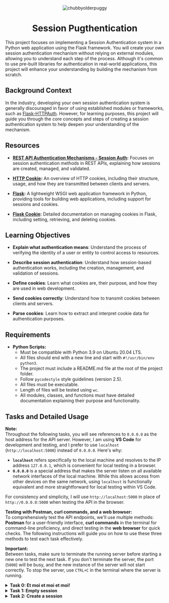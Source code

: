 <div align="center">
  <img src="https://github.com/user-attachments/assets/0c54eefb-e8c4-4979-962b-2c140feac23f" alt="chubbyolderpuggy">
  <h1>Session Pugthentication</h1>
</div>

This project focuses on implementing a Session Authentication system in a Python web application using the Flask framework. You will create your own session authentication mechanism without relying on external modules, allowing you to understand each step of the process. Although it's common to use pre-built libraries for authentication in real-world applications, this project will enhance your understanding by building the mechanism from scratch.

## Background Context

In the industry, developing your own session authentication system is generally discouraged in favor of using established modules or frameworks, such as [Flask-HTTPAuth](https://flask-httpauth.readthedocs.io/en/latest/). However, for learning purposes, this project will guide you through the core concepts and steps of creating a session authentication system to help deepen your understanding of the mechanism.

## Resources

- **[REST API Authentication Mechanisms - Session Auth](https://www.youtube.com/watch?v=501dpx2IjGY):** Focuses on session authentication methods in REST APIs, explaining how sessions are created, managed, and validated.
  
- **[HTTP Cookie](https://developer.mozilla.org/en-US/docs/Web/HTTP/Headers/Cookie):** An overview of HTTP cookies, including their structure, usage, and how they are transmitted between clients and servers.
  
- **[Flask](https://palletsprojects.com/projects/flask/):** A lightweight WSGI web application framework in Python, providing tools for building web applications, including support for sessions and cookies.
  
- **[Flask Cookie](https://flask.palletsprojects.com/en/1.1.x/quickstart/#cookies):** Detailed documentation on managing cookies in Flask, including setting, retrieving, and deleting cookies.

## Learning Objectives


- **Explain what authentication means**: Understand the process of verifying the identity of a user or entity to control access to resources.
  
- **Describe session authentication**: Understand how session-based authentication works, including the creation, management, and validation of sessions.

- **Define cookies**: Learn what cookies are, their purpose, and how they are used in web development.

- **Send cookies correctly**: Understand how to transmit cookies between clients and servers.

- **Parse cookies**: Learn how to extract and interpret cookie data for authentication purposes.

## Requirements

- **Python Scripts:**
  - Must be compatible with Python 3.9 on Ubuntu 20.04 LTS.
  - All files should end with a new line and start with `#!/usr/bin/env python3`.
  - The project must include a README.md file at the root of the project folder.
  - Follow `pycodestyle` style guidelines (version 2.5).
  - All files must be executable.
  - Length of files will be tested using `wc`.
  - All modules, classes, and functions must have detailed documentation explaining their purpose and functionality.

## Tasks and Detailed Usage

**Note:**  
Throughout the following tasks, you will see references to `0.0.0.0` as the host address for the API server. However, I am using **VS Code** for development and testing, and I prefer to use `localhost` (`http://localhost:5000`) instead of `0.0.0.0`. Here's why:

- **`localhost`** refers specifically to the local machine and resolves to the IP address `127.0.0.1`, which is convenient for local testing in a browser.
- **`0.0.0.0`** is a special address that makes the server listen on all available network interfaces of the local machine. While this allows access from other devices on the same network, using `localhost` is functionally equivalent and more straightforward for local testing within VS Code.

For consistency and simplicity, I will use `http://localhost:5000` in place of `http://0.0.0.0:5000` when testing the API in the browser.

**Testing with Postman, curl commands, and a web browser:**  
To comprehensively test the API endpoints, we'll use multiple methods: **Postman** for a user-friendly interface, **curl commands** in the terminal for command-line proficiency, and direct testing in the **web browser** for quick checks. The following instructions will guide you on how to use these three methods to test each task effectively.


**Important:**  
Between tasks, make sure to terminate the running server before starting a new one to test the next task. If you don't terminate the server, the port (`5000`) will be busy, and the new instance of the server will not start correctly. To stop the server, use `CTRL+C` in the terminal where the server is running.

<details>
<summary><strong>Task 0: Et moi et moi et moi!</strong></summary>

In this task, we will extend the existing Basic Authentication system by adding a new endpoint, `GET /api/v1/users/me`, which retrieves the authenticated User object. We will modify the application to handle session authentication and ensure the new functionality is correctly implemented.

<details>
<summary>Instructions Provided in Curriculum</summary>
Copy all your work of the 0x06. Basic authentication project in this new folder.  
In this version, you implemented a Basic authentication for giving you access to all User endpoints:  
- `GET /api/v1/users`  
- `POST /api/v1/users`  
- `GET /api/v1/users/<user_id>`  
- `PUT /api/v1/users/<user_id>`  
- `DELETE /api/v1/users/<user_id>`  

Now, you will add a new endpoint: `GET /users/me` to retrieve the authenticated User object.

1. Copy folders `models` and `api` from the previous project **0x06. Basic authentication**.
2. Ensure all mandatory tasks of this previous project are done at 100% because this project (and the rest of this track) will be based on it.
3. Update `@app.before_request` in `api/v1/app.py`:
   - Assign the result of `auth.current_user(request)` to `request.current_user`.
4. Update the method for the route `GET /api/v1/users/<user_id>` in `api/v1/views/users.py`:
   - If `<user_id>` is equal to `me` and `request.current_user` is `None`: abort(404)
   - If `<user_id>` is equal to `me` and `request.current_user` is not `None`: return the authenticated User in a JSON response (like a normal case of `GET /api/v1/users/<user_id>` where `<user_id>` is a valid User ID).
   - Otherwise, keep the same behavior.
</details>

### Step-by-Step Instructions

1. **Copy Files from Previous Project:**
   - Copy all necessary files from the `0x06. Basic authentication` project to the `Session_authentication` directory, including:
     - `models/`
     - `api/`
     - `requirements.txt`

2. **Update `api/v1/app.py`:**
   - Modify the `@app.before_request` handler in `api/v1/app.py` to assign the result of `auth.current_user(request)` to `request.current_user`.
   ```python
   request.current_user = auth.current_user(request)
   ```

3. **Update `api/v1/views/users.py`:**
   - Add logic to handle the new `GET /api/v1/users/me` endpoint by modifying the `GET /api/v1/users/<user_id>` route in `users.py`:
   ```python
   if user_id == "me":
       if request.current_user is None:
           abort(404)
       else:
           return jsonify(request.current_user.to_json()), 200
   ```

4. **Make `main_0.py` Executable:**
   - Ensure that the `main_0.py` script is executable:
   ```bash
   chmod +x main_0.py
   ```

5. **Run the Test Script:**
   - Execute `main_0.py` to create a test user and generate Base64-encoded credentials:
   ```bash
   API_HOST=0.0.0.0 API_PORT=5000 AUTH_TYPE=basic_auth ./main_0.py
   ```

6. **Start the API Server:**
   - Start the Flask API server in another terminal:
   ```bash
   API_HOST=0.0.0.0 API_PORT=5000 AUTH_TYPE=basic_auth python3 -m api.v1.app
   ```

### Explanation of Changes

- **Modification of `@app.before_request` in `api/v1/app.py`:**  
  The `before_request_handler` function is updated to assign the result of `auth.current_user(request)` to `request.current_user`. This assignment ensures that the currently authenticated user is accessible in every request that requires authentication. It allows you to easily retrieve the authenticated user's details and use them in route handlers, such as for the `GET /api/v1/users/me` endpoint.

- **New Logic in `GET /api/v1/users/<user_id>` Route in `api/v1/views/users.py`:**  
  The route is modified to handle requests where `<user_id>` is `"me"`. When the endpoint is hit with `"me"`, it checks if there is a currently authenticated user (`request.current_user`). If not, it returns a 404 error. If an authenticated user exists, it returns that user's information in JSON format. This makes it easy for users to retrieve their own profile information without needing to know their user ID.

### Testing with `curl`

To test the new endpoint and authentication functionality using `curl` commands:

1. **Check the API Status:**
   - Use `curl` to check if the API is running correctly:
   ```bash
   curl "http://0.0.0.0:5000/api/v1/status"
   ```
   - **Expected Output:**
   ```json
   {
     "status": "OK"
   }
   ```

2. **Test `GET /api/v1/users` Endpoint Without Authorization:**
   - Use `curl` to test the endpoint without providing any credentials:
   ```bash
   curl "http://0.0.0.0:5000/api/v1/users"
   ```
   - **Expected Output:**
   ```json
   {
     "error": "Unauthorized"
   }
   ```

3. **Test `GET /api/v1/users` Endpoint with Basic Authorization:**
   - Use `curl` with the `Authorization` header to provide Base64-encoded credentials:
   ```bash
   curl -H "Authorization: Basic Ym9iQGhidG4uaW86SDBsYmVydG9uU2Nob29sOTgh" "http://0.0.0.0:5000/api/v1/users"
   ```
   - **Expected Output:**
   ```json
   [
     {
       "created_at": "2024-09-16T20:07:58",
       "email": "bob@hbtn.io",
       "first_name": null,
       "id": "f03fce22-82d5-4ff4-9327-46e42244cc42",
       "last_name": null,
       "updated_at": "2024-09-16T20:07:58"
     }
   ]
   ```

4. **Test `GET /api/v1/users/me` Endpoint with Basic Authorization:**
   - Use `curl` to access the `/api/v1/users/me` endpoint with the same `Authorization` header:
   ```bash
   curl -H "Authorization: Basic Ym9iQGhidG4uaW86SDBsYmVydG9uU2Nob29sOTgh" "http://0.0.0.0:5000/api/v1/users/me"
   ```
   - **Expected Output:**
   ```json
   {
     "created_at": "2024-09-16T20:07:58",
     "email": "bob@hbtn.io",
     "first_name": null,
     "id": "f03fce22-82d5-4ff4-9327-46e42244cc42",
     "last_name": null,
     "updated_at": "2024-09-16T20:07:58"
   }
   ```

### Testing with Postman

To test the new endpoint and authentication functionality using Postman:

1. **Open Postman** and create a new request.
   
2. **Test API Status Endpoint:**
   - Set the request type to `GET`.
   - Enter the URL: `http://0.0.0.0:5000/api/v1/status`
   - Click "Send".
   - **Expected Output:**
   ```json
   {
     "status": "OK"
   }
   ```

3. **Test `GET /api/v1/users` Endpoint Without Authorization:**
   - Set the request type to `GET`.
   - Enter the URL: `http://0.0.0.0:5000/api/v1/users`
   - Click "Send".
   - **Expected Output:**
   ```json
   {
     "error": "Unauthorized"
   }
   ```

4. **Test `GET /api/v1/users` Endpoint with Basic Authorization:**
   - Set the request type to `GET`.
   - Enter the URL: `http://0.0.0.0:5000/api/v1/users`
   - Go to the "Authorization" tab.
   - Choose "Basic Auth" and enter the credentials:
     - **Username:** `bob@hbtn.io`
     - **Password:** `H0lbertonSchool98!`
   - Click "Send".
   - **Expected Output:**
   ```json
   [
     {
       "created_at": "2024-09-16T20:07:58",
       "email": "bob@hbtn.io",
       "first_name": null,
       "id": "f03fce22-82d5-4ff4-9327-46e42244cc42",
       "last_name": null,
       "updated_at": "2024-09-16T20:07:58"
     }
   ]
   ```

5. **Test `GET /api/v1/users/me` Endpoint with Basic Authorization:**
   - Set the request type to `GET`.
   - Enter the URL: `http://0.0.0.0:5000/api/v1/users/me`
   - Go to the "Authorization" tab.
   - Choose "Basic Auth" and enter the same credentials:
     - **Username:** `bob@hbtn.io`
     - **Password:** `H0lbertonSchool98!`
   - Click "Send".
   - **Expected Output:**
   ```json
   {
     "created_at": "2024-09-16T20:07:58",
     "email": "bob@hbtn.io",
     "first_name": null,
     "id": "f03fce22-82d5-4ff4-9327-46e42244cc42",
     "last_name": null,
     "updated_at": "2024-09-16T20:07:58"
   }
   ```

### Testing with Web Browser

To test the endpoints using a web browser:

1. **Test API Status Endpoint:**
   - Open your web browser (e.g., Chrome, Firefox).
   - Enter the following URL in the address bar:
   ``` 
   http://localhost:5000/api/v1/status
   ```
   - **Expected Output:**
   ```json
   {
     "status": "OK"
   }
   ```

2. **Test `GET /api/v1/users` Endpoint Without Authorization:**
   - Open the following URL in the address bar:
   ```
   http://localhost:5000/api/v1/users
   ```
     
   - **Expected Output:**  
   The browser will display a JSON response indicating `"error": "Unauthorized"`.

3. **Test `GET /api/v1/users/me` Endpoint with Basic Authorization:**
   - For this test, use a browser extension or tool that allows you to set custom headers (such as [ModHeader](https://modheader.com/)).
   - Set the `Authorization` header to:  
     `Basic Ym9iQGhidG4uaW86SDBsYmVydG9uU2Nob29sOTgh`
   - Enter the following URL in the address bar:
     ```
     http://localhost:5000/api/v1/users/me
     ```
   - **Expected Output:**  
   The browser should display the authenticated user's details in JSON format.

</details>

<details>
<summary><strong>Task 1: Empty session</strong></summary>

In this task, you will start creating a new session-based authentication mechanism by defining an empty class, SessionAuth, that inherits from Auth. You will update the application to use this new authentication class when the AUTH_TYPE environment variable is set to session_auth, ensuring that the application can switch between different authentication mechanisms using environment variables.

<details>
<summary>Instructions Provided in Curriculum</summary>
Create a class SessionAuth that inherits from Auth. For the moment this class will be empty. It’s the first step for creating a new authentication mechanism:
validate if everything inherits correctly without any overloading
validate the “switch” by using environment variables
Update api/v1/app.py for using SessionAuth instance for the variable auth depending of the value of the environment variable AUTH_TYPE, If AUTH_TYPE is equal to session_auth:
import SessionAuth from api.v1.auth.session_auth
create an instance of SessionAuth and assign it to the variable auth
Otherwise, keep the previous mechanism.
</details>

### Step-by-Step Instructions

1. **Create a New Class `SessionAuth`:**
   - Create a new file named `session_auth.py` in the `api/v1/auth` directory.
   - Inside `session_auth.py`, define a new class `SessionAuth` that inherits from `Auth`. This class will be empty for now.

   **File: `api/v1/auth/session_auth.py`**
   ```python
   #!/usr/bin/env python3
   """ SessionAuth module
   """
   from api.v1.auth.auth import Auth


   class SessionAuth(Auth):
       """ Empty class for Session Authentication """
       pass
   ```

2. **Update `api/v1/app.py` to Use `SessionAuth`:**
   - Modify the `api/v1/app.py` file to create an instance of `SessionAuth` if the `AUTH_TYPE` environment variable is set to `session_auth`.

   **File: `api/v1/app.py`**
   ```python
   #!/usr/bin/env python3
   """
   Route module for the API
   """
   from os import getenv
   from api.v1.views import app_views
   from flask import Flask, jsonify, abort, request
   from flask_cors import (CORS, cross_origin)
   import os

   app = Flask(__name__)
   app.register_blueprint(app_views)
   CORS(app, resources={r"/api/v1/*": {"origins": "*"}})

   auth = None
   AUTH_TYPE = getenv("AUTH_TYPE")

   # Load the correct Auth class based on the environment variable
   if AUTH_TYPE == 'auth':
       from api.v1.auth.auth import Auth
       auth = Auth()
   elif AUTH_TYPE == 'basic_auth':
       from api.v1.auth.basic_auth import BasicAuth
       auth = BasicAuth()
   elif AUTH_TYPE == 'session_auth':
       from api.v1.auth.session_auth import SessionAuth
       auth = SessionAuth()  # Use SessionAuth if AUTH_TYPE is 'session_auth'

   @app.errorhandler(404)
   def not_found(error) -> str:
       """
       Not found handler
       """
       return jsonify({"error": "Not found"}), 404

   @app.errorhandler(401)
   def unauthorized(error) -> str:
       """
       Unauthorized handler
       """
       return jsonify({"error": "Unauthorized"}), 401

   @app.errorhandler(403)
   def forbidden(error) -> str:
       """
       Forbidden handler
       """
       return jsonify({"error": "Forbidden"}), 403

   @app.before_request
   def before_request_handler():
       """
       Before request handler to filter each request.
       """
       if auth is None:
           return
       excluded_paths = [
           '/api/v1/status/',
           '/api/v1/unauthorized/',
           '/api/v1/forbidden/'
       ]
       if not auth.require_auth(request.path, excluded_paths):
           return
       if auth.authorization_header(request) is None:
           abort(401)
       request.current_user = auth.current_user(request)  # Assign current user
       if request.current_user is None:
           abort(403)

   if __name__ == "__main__":
       host = getenv("API_HOST", "0.0.0.0")
       port = getenv("API_PORT", "5000")
       app.run(host=host, port=port)
   ```

3. **Test the Implementation:**

   - Open two terminals to test the new authentication mechanism.

   **First Terminal:**
   - Start the Flask API server with `AUTH_TYPE` set to `session_auth`:
   ```bash
   API_HOST=0.0.0.0 API_PORT=5000 AUTH_TYPE=session_auth python3 -m api.v1.app
   ```

   **Second Terminal:**
   - Run the following `curl` commands to test the functionality:

   - **Check the API Status:**
   ```bash
   curl "http://0.0.0.0:5000/api/v1/status"
   ```
   - **Expected Output:**
   ```json
   {
     "status": "OK"
   }
   ```

   - **Test with Slash at the End:**
   ```bash
   curl "http://0.0.0.0:5000/api/v1/status/"
   ```
   - **Expected Output:**
   ```json
   {
     "status": "OK"
   }
   ```

   - **Test `GET /api/v1/users` Without Authorization:**
   ```bash
   curl "http://0.0.0.0:5000/api/v1/users"
   ```
   - **Expected Output:**
   ```json
   {
     "error": "Unauthorized"
   }
   ```

   - **Test with Incorrect Authorization Header:**
   ```bash
   curl "http://0.0.0.0:5000/api/v1/users" -H "Authorization: Test"
   ```
   - **Expected Output:**
   ```json
   {
     "error": "Forbidden"
   }
   ```

### Testing with Postman

To test the new endpoint and authentication functionality using Postman:

1. **Open Postman** and create a new request.

2. **Test API Status Endpoint:**
   - Set the request type to `GET`.
   - Enter the URL: `http://0.0.0.0:5000/api/v1/status`
   - Click "Send".
   - **Expected Output:**
   ```json
   {
     "status": "OK"
   }
   ```

3. **Test `GET /api/v1/users` Endpoint Without Authorization:**
   - Set the request type to `GET`.
   - Enter the URL: `http://0.0.0.0:5000/api/v1/users`
   - Click "Send".
   - **Expected Output:**
   ```json
   {
     "error": "Unauthorized"
   }
   ```

4. **Test `GET /api/v1/users` Endpoint with Incorrect Authorization:**
   - Set the request type to `GET`.
   - Enter the URL: `http://0.0.0.0:5000/api/v1/users`
   - Go to the "Headers" tab.
   - Add a new header with:
     - **Key:** `Authorization`
     - **Value:** `Test`
   - Click "Send".
   - **Expected Output:**
   ```json
   {
     "error": "Forbidden"
   }
   ```

### Testing with Web Browser

To test the endpoints using a web browser:

1. **Test API Status Endpoint:**
   - Open your web browser (e.g., Chrome, Firefox).
   - Enter the following URL in the address bar:
     ```
     http://localhost:5000/api/v1/status
     ```
   - **Expected Output:**
   ```json
   {
     "status": "OK"
   }
   ```

2. **Test `GET /api/v1/users` Endpoint Without Authorization:**
   - Enter the following URL in the address bar:
     ```  
     http://localhost:5000//api/v1/users
     ```
   - **Expected Output:**  
   The browser will display a JSON response indicating `"error": "Unauthorized"`.

3. **Test `GET /api/v1/users` Endpoint with Incorrect Authorization:**
   - For this test, use a browser extension or tool that allows you to set custom headers (such as [ModHeader](https://modheader.com/)).
   - Set the `Authorization` header to:  
     `Test`
   - Enter the following URL in the address bar:
     ```
     http://localhost:5000/api/v1/users
     ```
   - **Expected Output:**  
   The browser should display a JSON response indicating `"error": "Forbidden"`.

### Explanation of Changes

- **Creation of `SessionAuth` Class:**
  - A new class `SessionAuth` is created in `session_auth.py` inheriting from `Auth`. For now, this class is empty but sets up the structure for future development of session-based authentication.
  
- **Updating `api/v1/app.py` to Use `SessionAuth`:**
  - The `api/v1/app.py` file is updated to import and create an instance of `SessionAuth` when the `AUTH_TYPE` environment variable is set to `session_auth`. This change allows switching between different authentication mechanisms based on the environment variable.

</details>

<details>
<summary><strong>Task 2: Create a session</strong></summary>

In this task, you will enhance the `SessionAuth` class by implementing a method to create and store session IDs associated with user IDs. This mechanism will allow multiple sessions per user and facilitate session-based authentication in future tasks.

<details>
<summary>Instructions Provided in Curriculum</summary>
Update the `SessionAuth` class:

1. Create a class attribute `user_id_by_session_id` initialized as an empty dictionary.
2. Create an instance method `create_session(self, user_id: str = None) -> str` that creates a Session ID for a `user_id`:
   - Return `None` if `user_id` is `None`.
   - Return `None` if `user_id` is not a string.
   - Otherwise:
     - Generate a Session ID using the `uuid` module and `uuid4()` like the ID in Base.
     - Use this Session ID as the key of the dictionary `user_id_by_session_id` — the value for this key must be `user_id`.
     - Return the Session ID.
3. The same `user_id` can have multiple Session IDs; indeed, the `user_id` is the value in the dictionary `user_id_by_session_id`.

Now you have an "in-memory" Session ID storing. You will be able to retrieve a User ID based on a Session ID.
</details>

### Step-by-Step Instructions

1. **Update the `SessionAuth` Class:**
   - Open the file `session_auth.py` located in `api/v1/auth/`.
   - Update the `SessionAuth` class to include a new class attribute and instance method as described below.

   **File: `api/v1/auth/session_auth.py`**
   ```python
   #!/usr/bin/env python3
   """ 
   This module contains the SessionAuth class for handling 
   session-based authentication in the API.
   """
   from api.v1.auth.auth import Auth
   import uuid


   class SessionAuth(Auth):
       """ SessionAuth class for handling session authentication """

       # Class attribute to store user IDs by session ID
       user_id_by_session_id = {}

       def create_session(self, user_id: str = None) -> str:
           """
           Creates a Session ID for a given user_id
           Args:
               user_id (str): The user ID to create a session for
           Returns:
               str: The generated Session ID or None if user_id is invalid
           """
           if user_id is None or not isinstance(user_id, str):
               return None

           # Generate a new Session ID using uuid4
           session_id = str(uuid.uuid4())

           # Store the user_id with the generated session_id
           self.user_id_by_session_id[session_id] = user_id

           return session_id
   ```

2. **Use `main_1.py` Script for Testing:**

   **File: `main_1.py`**
   ```python
   #!/usr/bin/env python3
   """ Main 1
   """
   from api.v1.auth.session_auth import SessionAuth

   sa = SessionAuth()

   print("{}: {}".format(type(sa.user_id_by_session_id), sa.user_id_by_session_id))

   user_id = None
   session = sa.create_session(user_id)
   print("{} => {}: {}".format(user_id, session, sa.user_id_by_session_id))

   user_id = 89
   session = sa.create_session(user_id)
   print("{} => {}: {}".format(user_id, session, sa.user_id_by_session_id))

   user_id = "abcde"
   session = sa.create_session(user_id)
   print("{} => {}: {}".format(user_id, session, sa.user_id_by_session_id))

   user_id = "fghij"
   session = sa.create_session(user_id)
   print("{} => {}: {}".format(user_id, session, sa.user_id_by_session_id))

   user_id = "abcde"
   session = sa.create_session(user_id)
   print("{} => {}: {}".format(user_id, session, sa.user_id_by_session_id))
   ```

3. **Make `main_1.py` Executable:**
   - Ensure `main_1.py` is executable:
   ```bash
   chmod +x main_1.py
   ```

4. **Run the Test Script:**
   - Execute `main_1.py` to test the creation of sessions:
   ```bash
   API_HOST=0.0.0.0 API_PORT=5000 AUTH_TYPE=session_auth ./main_1.py
   ```

   **Expected Output:**
   ```bash
   <class 'dict'>: {}
   None => None: {}
   89 => None: {}
   abcde => 00103b49-87fe-4e6b-9b5e-37bc6b76c5a5: {'00103b49-87fe-4e6b-9b5e-37bc6b76c5a5': 'abcde'}
   fghij => e8140bdc-c824-49ec-b666-7067fdae1d70: {'00103b49-87fe-4e6b-9b5e-37bc6b76c5a5': 'abcde', 'e8140bdc-c824-49ec-b666-7067fdae1d70': 'fghij'}
   abcde => 8d76f983-86ad-431a-92c8-d1b99049b73d: {'00103b49-87fe-4e6b-9b5e-37bc6b76c5a5': 'abcde', 'e8140bdc-c824-49ec-b666-7067fdae1d70': 'fghij', '8d76f983-86ad-431a-92c8-d1b99049b73d': 'abcde'}
   ```

### Explanation of Output

- **Empty Dictionary Initialization:**
   - `<class 'dict'>: {}` confirms that `user_id_by_session_id` is initialized as an empty dictionary.

- **Handling `None` and Non-String User ID:**
   - `None => None: {}` and `89 => None: {}` confirm that when `user_id` is `None` or not a string, the method returns `None` and the dictionary remains unchanged.

- **Generating Session IDs for Valid User IDs:**
   - Each call to `create_session` with a valid `user_id` (e.g., `"abcde"` and `"fghij"`) generates a unique Session ID and adds it to the dictionary, showing that the same `user_id` can have multiple session IDs.

### Testing with `curl`

This task does not involve direct testing with `curl` commands since it focuses on internal class behavior. However, you can continue to test other endpoints using `curl` if needed.

### Testing with Postman

Similarly, this task does not involve direct testing with Postman. The functionality is internal to the `SessionAuth` class. Future tasks may use Postman for more comprehensive testing.

### Testing with Web Browser

There is no direct testing required using a web browser for this task. The browser will not display internal changes to the `SessionAuth` class.

</details>
